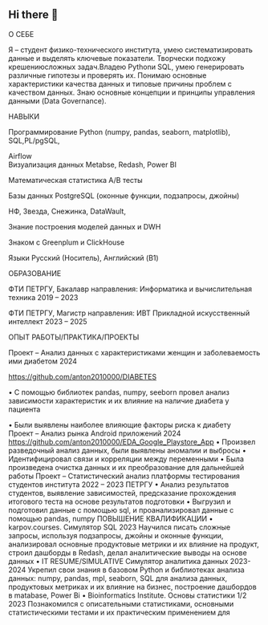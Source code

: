 ## Hi there 👋

О СЕБЕ

Я – студент физико-технического института, умею систематизировать данные и выделять ключевые показатели. Творчески
подхожу крешениюсложных задач.Владею Pythonи SQL, умею генерировать различные гипотезы и проверять их. Понимаю
основные характеристики качества данных и типовые причины проблем с качеством данных. Знаю основные концепции и
принципы управления данными (Data Governance).  

НАВЫКИ 

Программирование Python (numpy, pandas, seaborn, matplotlib), SQL,PL/pgSQL,  

Airflow  
Визуализация данных Metabse, Redash, Power BI  

Математическая статистика A/B тесты  

Базы данных PostgreSQL (оконные функции, подзапросы, джойны)  

НФ, Звезда, Снежинка, DataWault,  

Знание построения моделей данных и DWH  

Знаком с Greenplum и ClickHouse  

Языки Русский (Носитель), Английский (B1)  

ОБРАЗОВАНИЕ  

ФТИ ПЕТРГУ, Бакалавр направления: Информатика и вычислительная техника 2019 – 2023  

ФТИ ПЕТРГУ, Магистр направления: ИВТ Прикладной искусственный интеллект 2023 – 2025  

ОПЫТ РАБОТЫ/ПРАКТИКА/ПРОЕКТЫ  

Проект – Анализ данных с характеристиками женщин и заболеваемость ими диабетом 2024  

https://github.com/anton2010000/DIABETES  

• С помощью библиотек pandas, numpy, seeborn провел анализ зависимости характеристик и их влияние на наличие
диабета у пациента  

• Были выявлены наиболее влияющие факторы риска к диабету  
 Проект – Анализ рынка Android приложений 2024
 https://github.com/anton2010000/EDA_Google_Playstore_App
• Произвел разведочный анализ данных, были выявлены аномалии и выбросы
• Идентифицировал связи и корреляции между переменными
• Была произведена очистка данных и их преобразование для дальнейшей работы
Проект – Статистический анализ платформы тестирования студентов института 2022 – 2023
ПЕТРГУ
• Анализ результатов студентов, выявление зависимостей, предсказание прохождения итогового теста на основе
результатов подготовки
• Выгрузил и подготовил данные с помощью sql, и проанализировал данные с помощью pandas, numpy
ПОВЫШЕНИЕ КВАЛИФИКАЦИИ
• karpov.courses. Симулятор SQL 2023
Научился писать сложные запросы, используя подзапросы, джойны и оконные функции, анализировал основные
продуктовые метрики и их влияние на продукт, строил дашборды в Redash, делал аналитические выводы на основе
данных
• IT RESUME/SIMULATIVE Симулятор аналитика данных 2023-2024
Укрепил свои знания в базовом Python и библиотеках анализа данных: numpy, pandas, mpl, seaborn, SQL для анализа данных,
продуктовых метриках и их влияние на бизнес, построение дашбордов в matabase, Power Bi
• Bioinformatics Institute. Основы статистики 1/2 2023
Познакомился с описательными статистиками, основными статистическими тестами и их практическим применением для 
